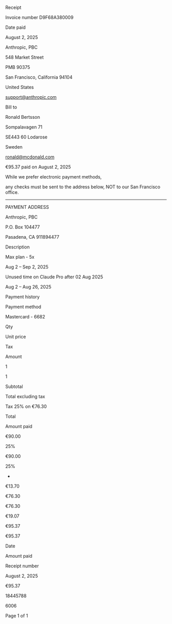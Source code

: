 Receipt

Invoice number D9F68A38 0009

Date paid

August 2, 2025

Anthropic, PBC

548 Market Street

PMB 90375

San Francisco, California 94104

United States

support@anthropic.com

Bill to

Ronald Bertsson

Sompalavagen 71

SE 443 60 Lodarose

Sweden

ronald@mcdonald.com

€95.37 paid on August 2, 2025

While we prefer electronic payment methods,

any checks must be sent to the address below, NOT to our San Francisco office.

----------------------------

PAYMENT ADDRESS 

Anthropic, PBC

P.O. Box 104477

Pasadena, CA 91189 4477

Description

Max plan - 5x

Aug 2 – Sep 2, 2025

Unused time on Claude Pro after 02 Aug 2025

Aug 2 – Aug 26, 2025

Payment history

Payment method

Mastercard - 6682

Qty

Unit price

Tax

Amount

1

1

Subtotal

Total excluding tax

Tax  25% on €76.30 

Total

Amount paid

€90.00

25%

€90.00

25%

-

€13.70

€76.30

€76.30

€19.07

€95.37

€95.37

Date

Amount paid

Receipt number

August 2, 2025

€95.37

1844 5788 

6006

Page 1 of 1



